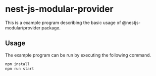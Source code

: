 # nest-js-modular-provider

This is a example program describing the basic usage of @nestjs-modular/provider package.

## Usage

The example program can be run by executing the following command.

```sh
npm install
npm run start
```
